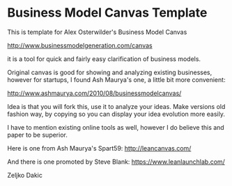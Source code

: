 Business Model Canvas Template
===========================

This is template for Alex Osterwilder's Business Model Canvas

http://www.businessmodelgeneration.com/canvas

it is a tool for quick and fairly easy clarification of business models.

Original canvas is good for showing and analyzing existing businesses, however for startups, I found Ash Maurya's one, a little bit more convenient:

http://www.ashmaurya.com/2010/08/businessmodelcanvas/

Idea is that you will fork this, use it to analyze your ideas. Make versions old fashion way, by copying so you can display your idea evolution more easily.

I have to mention existing online tools as well, however I do believe this and paper to be superior.

Here is one from Ash Maurya's Spart59:
http://leancanvas.com/

And there is one promoted by Steve Blank:
https://www.leanlaunchlab.com/


Zeljko Dakic

